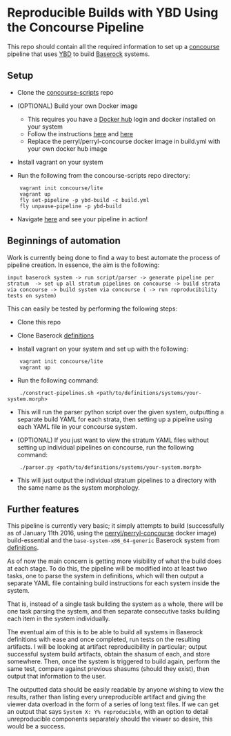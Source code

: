 # Reproducible Builds with YBD Using the Concourse Pipeline

This repo should contain all the required information to set up a
[concourse](http://concourse.ci/) pipeline that uses
[YBD](https://github.com/devcurmudgeon/ybd.git) to build
[Baserock](http://wiki.baserock.org/) systems.

## Setup

- Clone the
[concourse-scripts](https://github.com/perryl/concourse-scripts.git) repo

- (OPTIONAL) Build your own Docker image
  - This requires you have a [Docker hub](http://hub.docker.com/) login and
docker installed on your system
  - Follow the instructions [here](http://doc.docker.com/linux/step_four) and
[here](http://doc.docker.com/linux/step_six)
  - Replace the perryl/perryl-concourse docker image in build.yml with your own
    docker hub image

- Install vagrant on your system

- Run the following from the concourse-scripts repo directory:
```
    vagrant init concourse/lite
    vagrant up
    fly set-pipeline -p ybd-build -c build.yml
    fly unpause-pipeline -p ybd-build
```

- Navigate [here](http://192.168.100.4:8080/pipelines/ybd-build) and see your
pipeline in action!

## Beginnings of automation

Work is currently being done to find a way to best automate the process of
pipeline creation. In essence, the aim is the following:

`input baserock system -> run script/parser -> generate pipeline per stratum 
 -> set up all stratum pipelines on concourse -> build strata via concourse
 -> build system via concourse ( -> run reproducibility tests on system)`

This can easily be tested by performing the following steps:

- Clone this repo

- Clone Baserock [definitions](
http://git.baserock.org/cgi-bin/cgit.cgi/baserock/baserock/definitions.git/)

- Install vagrant on your system and set up with the following:
```
    vagrant init concourse/lite
    vagrant up
```

- Run the following command:
```
    ./construct-pipelines.sh <path/to/definitions/systems/your-system.morph>
```
  - This will run the parser python script over the given system, outputting a
    separate build YAML for each strata, then setting up a pipeline using each
    YAML file in your concourse system.

- (OPTIONAL) If you just want to view the stratum YAML files without setting up
individual pipelines on concourse, run the following command:
```
    ./parser.py <path/to/definitions/systems/your-system.morph>
```
  - This will just output the individual stratum pipelines to a directory with
    the same name as the system morphology.

## Further features

This pipeline is currently very basic; it simply attempts to build
(successfully as of January 11th 2016, using the 
[perryl/perryl-concourse](https://hub.docker.com/r/perryl/perryl-concourse/)
docker image) build-essential and the `base-system-x86_64-generic` Baserock
system from [definitions](
http://git.baserock.org/cgi-bin/cgit.cgi/baserock/baserock/definitions.git/).

As of now the main concern is getting more visibility of what the build does at
each stage. To do this, the pipeline will be modified into at least two tasks,
one to parse the system in definitions, which will then output a separate YAML
file containing build instructions for each system inside the system.

That is, instead of a single task building the system as a whole, there will
be one task parsing the system, and then separate consecutive tasks building
each item in the system individually.

The eventual aim of this is to be able to build all systems in Baserock
definitions with ease and once completed, run tests on the resulting artifacts.
I will be looking at artifact reproducibility in particular; output successful
system build artifacts, obtain the shasum of each, and store somewhere. Then,
once the system is triggered to build again, perform the same test, compare
against previous shasums (should they exist), then output that information to
the user.

The outputted data should be easily readable by anyone wishing to view the
results, rather than listing every unreproducible artifact and giving the
viewer data overload in the form of a series of long text files. If we can get
an output that says `System X: Y% reproducible`, with an option to detail
unreproducible components separately should the viewer so desire, this would
be a success.
